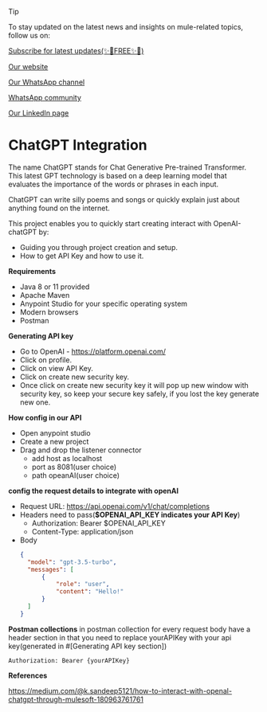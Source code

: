 > [!TIP]
> To stay updated on the latest news and insights on mule-related topics, follow us on:
> [^1]:
> [Subscribe for latest updates(✨🌟FREE✨🌟)](https://mule.org.in/m/create-account)
> [^1]:
> [Our website](https://mule.org.in/)
> [^1]:
> [Our WhatsApp channel](https://www.whatsapp.com/channel/0029VaIq2XrKbYMPKdl3YE3X)
> [^1]:
> [WhatsApp community](https://chat.whatsapp.com/F6cPb1xEsGdEJ7rrfEHN0H)
> [^1]:
> [Our LinkedIn page](https://www.linkedin.com/company/mule-trains/)

# ChatGPT Integration

The name ChatGPT stands for Chat Generative Pre-trained Transformer. This latest GPT technology is based on a deep learning model that evaluates the importance of the words or phrases in each input.

ChatGPT can write silly poems and songs or quickly explain just about anything found on the internet.

This project enables you to quickly start creating interact with OpenAI-chatGPT by:

* Guiding you through project creation and setup.
* How to get API Key and how to use it.


**Requirements**

  * Java 8 or 11 provided
  * Apache Maven
  * Anypoint Studio for your specific operating system
  * Modern browsers
  * Postman
  
**Generating API key**

  * Go to OpenAI - https://platform.openai.com/
  * Click on profile.
  * Click on view API Key.
  * Click on create new security key.
  * Once click on create new security key it will pop up new window with security key, so keep your secure key safely, if you lost the key generate new one.

**How config in our API**
  * Open anypoint studio
  * Create a new project
  * Drag and drop the listener connector 
    * add host as localhost
    * port as 8081(user choice)
    * path opeanAI(user choice)

**config the request details to integrate with openAI**
  * Request URL: https://api.openai.com/v1/chat/completions
  * Headers need to pass(**$OPENAI_API_KEY indicates your API Key**)
    * Authorization: Bearer $OPENAI_API_KEY
    * Content-Type: application/json
  * Body
    ```json
    {
      "model": "gpt-3.5-turbo",
      "messages": [
          {
              "role": "user",
              "content": "Hello!"
          }
      ]
    }
    ```
**Postman collections**
  in postman collection for every request body have a header section in that you need to replace yourAPIKey with your api key(generated in #[Generating API key section])
  ```
  Authorization: Bearer {yourAPIKey}
  ```
**References**

https://medium.com/@k.sandeep5121/how-to-interact-with-openal-chatgpt-through-mulesoft-180963761761
